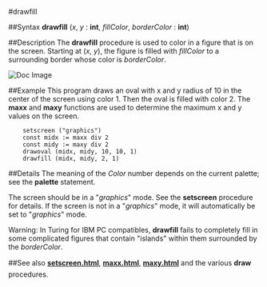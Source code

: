 
#drawfill

##Syntax
**drawfill** (_x_, _y_ : **int**, _fillColor_, _borderColor_ : **int**)


##Description
The **drawfill** procedure is used to color in a figure that is on the screen. Starting at (_x_, _y_), the figure is filled with _fillColor_ to a surrounding border whose color is _borderColor_.



![Doc Image](drawfill01.gif)


##Example
This program draws an oval with x and y radius of 10 in the center of the screen using color 1. Then the oval is filled with color 2. The **maxx** and **maxy** functions are used to determine the maximum x and y values on the screen.

        setscreen ("graphics")
        const midx := maxx div 2
        const midy := maxy div 2
        drawoval (midx, midy, 10, 10, 1)
        drawfill (midx, midy, 2, 1)
##Details
The meaning of the _Color_ number depends on the current palette; see the **palette** statement.

The screen should be in a "_graphics_" mode. See the **setscreen** procedure for details. If the screen is not in a "_graphics_" mode, it will automatically be set to "_graphics_" mode.

Warning: In Turing for IBM PC compatibles, **drawfill** fails to completely fill in some complicated figures that contain "islands" within them surrounded by the _borderColor_.


##See also
**[setscreen.html](setscreen)**, **[maxx.html](maxx)**, **[maxy.html](maxy)** and the various **draw&#133;** procedures. 

